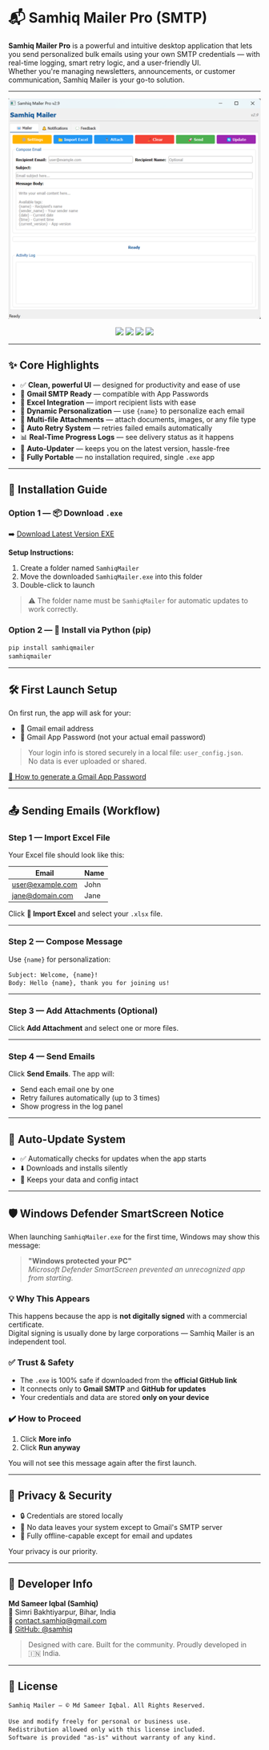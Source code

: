 # 📬 Samhiq Mailer Pro (SMTP)

**Samhiq Mailer Pro** is a powerful and intuitive desktop application that lets you send personalized bulk emails using your own SMTP credentials — with real-time logging, smart retry logic, and a user-friendly UI.  
Whether you're managing newsletters, announcements, or customer communication, Samhiq Mailer is your go-to solution.

---

<p align="center">
  <img src="SamhiqMailer.png" alt="Samhiq Mailer Screenshot" width="700">
</p>

<p align="center">
  <img src="https://img.shields.io/badge/SMTP-Gmail%20Supported-blue?style=flat-square" />
  <img src="https://img.shields.io/badge/Status-Stable-brightgreen?style=flat-square" />
  <img src="https://img.shields.io/badge/Platform-Windows%20%7C%20Python-orange?style=flat-square" />
  <img src="https://img.shields.io/badge/License-MIT-red?style=flat-square" />
</p>

---

## ✨ Core Highlights

- ✅ **Clean, powerful UI** — designed for productivity and ease of use  
- 📧 **Gmail SMTP Ready** — compatible with App Passwords  
- 📂 **Excel Integration** — import recipient lists with ease  
- 📝 **Dynamic Personalization** — use `{name}` to personalize each email  
- 📎 **Multi-file Attachments** — attach documents, images, or any file type  
- 🔄 **Auto Retry System** — retries failed emails automatically  
- 📊 **Real-Time Progress Logs** — see delivery status as it happens  
- 🔧 **Auto-Updater** — keeps you on the latest version, hassle-free  
- 💼 **Fully Portable** — no installation required, single `.exe` app  

---

## 🚀 Installation Guide

### Option 1 — 📦 Download `.exe`

➡️ [Download Latest Version EXE](https://github.com/samhiq/SamhiqMailer/releases/latest/download/SamhiqMailer.exe)

**Setup Instructions:**

1. Create a folder named `SamhiqMailer`  
2. Move the downloaded `SamhiqMailer.exe` into this folder  
3. Double-click to launch  

> ⚠️ The folder name must be `SamhiqMailer` for automatic updates to work correctly.

### Option 2 — 🐍 Install via Python (pip)

```bash
pip install samhiqmailer
samhiqmailer
```

---

## 🛠️ First Launch Setup

On first run, the app will ask for your:

- 📧 Gmail email address  
- 🔐 Gmail App Password (not your actual email password)

> Your login info is stored securely in a local file: `user_config.json`.  
> No data is ever uploaded or shared.

[📖 How to generate a Gmail App Password](https://support.google.com/accounts/answer/185833)

---

## 📤 Sending Emails (Workflow)

### Step 1 — Import Excel File

Your Excel file should look like this:

| Email              | Name     |
|--------------------|----------|
| user@example.com   | John     |
| jane@domain.com    | Jane     |

Click **📁 Import Excel** and select your `.xlsx` file.

---

### Step 2 — Compose Message

Use `{name}` for personalization:

```
Subject: Welcome, {name}!
Body: Hello {name}, thank you for joining us!
```

---

### Step 3 — Add Attachments (Optional)

Click **Add Attachment** and select one or more files.

---

### Step 4 — Send Emails

Click **Send Emails**. The app will:

- Send each email one by one  
- Retry failures automatically (up to 3 times)  
- Show progress in the log panel  

---

## 🔄 Auto-Update System

- ✅ Automatically checks for updates when the app starts  
- ⬇️ Downloads and installs silently  
- 🔐 Keeps your data and config intact  

---

## 🛡️ Windows Defender SmartScreen Notice

When launching `SamhiqMailer.exe` for the first time, Windows may show this message:

> **"Windows protected your PC"**  
> *Microsoft Defender SmartScreen prevented an unrecognized app from starting.*

### 💡 Why This Appears

This happens because the app is **not digitally signed** with a commercial certificate.  
Digital signing is usually done by large corporations — Samhiq Mailer is an independent tool.

### ✅ Trust & Safety

- The `.exe` is 100% safe if downloaded from the **official GitHub link**  
- It connects only to **Gmail SMTP** and **GitHub for updates**  
- Your credentials and data are stored **only on your device**

### ✔️ How to Proceed

1. Click **More info**  
2. Click **Run anyway**  

You will not see this message again after the first launch.

---

## 🔐 Privacy & Security

- 🔒 Credentials are stored locally  
- 🧱 No data leaves your system except to Gmail's SMTP server  
- 📴 Fully offline-capable except for email and updates  

Your privacy is our priority.

---

## 👤 Developer Info

**Md Sameer Iqbal (Samhiq)**  
📍 Simri Bakhtiyarpur, Bihar, India  
📧 [contact.samhiq@gmail.com](mailto:contact.samhiq@gmail.com)  
🔗 [GitHub: @samhiq](https://github.com/samhiq)

> Designed with care. Built for the community. Proudly developed in 🇮🇳 India.

---

## 📄 License

```
Samhiq Mailer — © Md Sameer Iqbal. All Rights Reserved.

Use and modify freely for personal or business use.
Redistribution allowed only with this license included.
Software is provided "as-is" without warranty of any kind.
```
